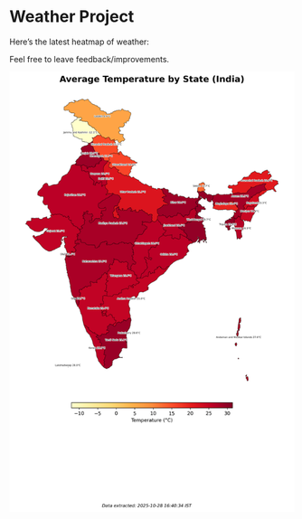 # Weather Project

Here’s the latest heatmap of weather:

Feel free to leave feedback/improvements.

![India Heatmap](docs/assets/india_heatmap.png?v=00A4AC)
